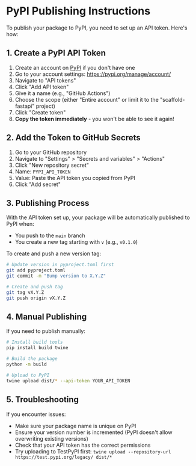 # PyPI Publishing Instructions

To publish your package to PyPI, you need to set up an API token. Here's how:

## 1. Create a PyPI API Token

1. Create an account on [PyPI](https://pypi.org/) if you don't have one
2. Go to your account settings: https://pypi.org/manage/account/
3. Navigate to "API tokens"
4. Click "Add API token"
5. Give it a name (e.g., "GitHub Actions")
6. Choose the scope (either "Entire account" or limit it to the "scaffold-fastapi" project)
7. Click "Create token"
8. **Copy the token immediately** - you won't be able to see it again!

## 2. Add the Token to GitHub Secrets

1. Go to your GitHub repository
2. Navigate to "Settings" > "Secrets and variables" > "Actions"
3. Click "New repository secret"
4. Name: `PYPI_API_TOKEN`
5. Value: Paste the API token you copied from PyPI
6. Click "Add secret"

## 3. Publishing Process

With the API token set up, your package will be automatically published to PyPI when:

- You push to the `main` branch
- You create a new tag starting with `v` (e.g., `v0.1.0`)

To create and push a new version tag:

```bash
# Update version in pyproject.toml first
git add pyproject.toml
git commit -m "Bump version to X.Y.Z"

# Create and push tag
git tag vX.Y.Z
git push origin vX.Y.Z
```

## 4. Manual Publishing

If you need to publish manually:

```bash
# Install build tools
pip install build twine

# Build the package
python -m build

# Upload to PyPI
twine upload dist/* --api-token YOUR_API_TOKEN
```

## 5. Troubleshooting

If you encounter issues:

- Make sure your package name is unique on PyPI
- Ensure your version number is incremented (PyPI doesn't allow overwriting existing versions)
- Check that your API token has the correct permissions
- Try uploading to TestPyPI first: `twine upload --repository-url https://test.pypi.org/legacy/ dist/*`